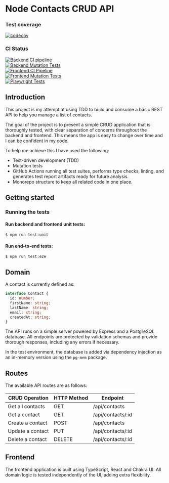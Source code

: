 # Node Contacts CRUD API

### Test coverage

<a href="https://codecov.io/github/simonrevill/node-contacts-crud-api">
  <img src="https://codecov.io/github/simonrevill/node-contacts-crud-api/branch/main/graph/badge.svg?token=QTB4X3Y34Y" alt="codecov"/>
</a><br>

### CI Status

<a href="https://github.com/simonrevill/node-contacts-crud-api/actions/workflows/backend_qa.yml">
  <img src="https://github.com/simonrevill/node-contacts-crud-api/actions/workflows/backend_qa.yml/badge.svg?branch=main" alt="Backend CI pipeline"/>
</a><br>
<a href="https://github.com/simonrevill/node-contacts-crud-api/actions/workflows/backend_qa_mutation.yml">
  <img src="https://github.com/simonrevill/node-contacts-crud-api/actions/workflows/backend_qa_mutation.yml/badge.svg" alt="Backend Mutation Tests"/>
</a><br>
<a href="https://github.com/simonrevill/node-contacts-crud-api/actions/workflows/frontend_qa.yml">
  <img src="https://github.com/simonrevill/node-contacts-crud-api/actions/workflows/frontend_qa.yml/badge.svg" alt="Frontend CI Pipeline"/>
</a><br>
<a href="https://github.com/simonrevill/node-contacts-crud-api/actions/workflows/frontend_qa_mutation.yml">
  <img src="https://github.com/simonrevill/node-contacts-crud-api/actions/workflows/frontend_qa_mutation.yml/badge.svg" alt="Frontend Mutation Tests"/>
</a><br>
<a href="https://github.com/simonrevill/node-contacts-crud-api/actions/workflows/e2e_qa.yml">
  <img src="https://github.com/simonrevill/node-contacts-crud-api/actions/workflows/e2e_qa.yml/badge.svg" alt="Playwright Tests"/>
</a>

## Introduction

This project is my attempt at using TDD to build and consume a basic REST API to help you manage a list of contacts.

The goal of the project is to present a simple CRUD application that is thoroughly tested, with clear separation of concerns throughout the backend and frontend. This means the app is easy to change over time and I can be confident in my code.

To help me achieve this I have used the following:

- Test-driven development (TDD)
- Mutation tests
- GitHub Actions running all test suites, performs type checks, linting, and generates test report artifacts ready for future analysis.
- Monorepo structure to keep all related code in one place.

## Getting started

### Running the tests

#### Run backend and frontend unit tests:

```shell
$ npm run test:unit
```

#### Run end-to-end tests:

```shell
$ npm run test:e2e
```

## Domain

A contact is currently defined as:

```ts
interface Contact {
  id: number;
  firstName: string;
  lastName: string;
  email: string;
  createdAt: string;
}
```

The API runs on a simple server powered by Express and a PostgreSQL database. All endpoints are protected by validation schemas and provide thorough responses, including any errors if necessary.

In the test environment, the database is added via dependency injection as an in-memory version using the `pg-mem` package.

## Routes

The available API routes are as follows:

| CRUD Operation   | HTTP Method | Endpoint          |
| ---------------- | ----------- | ----------------- |
| Get all contacts | GET         | /api/contacts     |
| Get a contact    | GET         | /api/contacts/:id |
| Create a contact | POST        | /api/contacts     |
| Update a contact | PUT         | /api/contacts/:id |
| Delete a contact | DELETE      | /api/contacts/:id |

## Frontend

The frontend application is built using TypeScript, React and Chakra UI. All domain logic is tested independently of the UI, adding extra flexibility.
